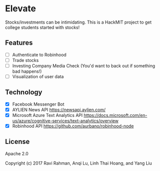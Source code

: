 # Elevate

Stocks/investments can be intimidating. This is a HackMIT project to get college students started with stocks! 

## Features
- [ ] Authenticate to Robinhood
- [ ] Trade stocks  
- [ ] Investing Company Media Check (You'd want to back out if something bad happens!)
- [ ] Visualization of user data

## Technology 
- [x] Facebook Messenger Bot 
- [x] AYLIEN News API https://newsapi.aylien.com/
- [x] Microsoft Azure Text Analytics API https://docs.microsoft.com/en-us/azure/cognitive-services/text-analytics/overview
- [x] Robinhood API https://github.com/aurbano/robinhood-node

## License
Apache 2.0

Copyright (c) 2017 Ravi Rahman, Anqi Lu, Linh Thai Hoang, and Yang Liu
